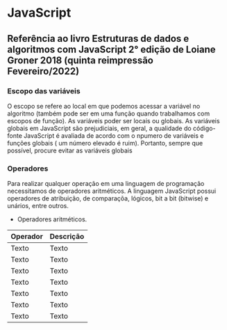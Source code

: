 # JavaScript

## Referência ao livro Estruturas de dados e algoritmos com JavaScript 2° edição de Loiane Groner 2018 (quinta reimpressão Fevereiro/2022)

### Escopo das variáveis

O escopo se refere ao local em que podemos acessar a variável no algoritmo (também pode ser em uma função quando trabalhamos com escopos de função). As variáveis poder ser locais ou globais.
As variáveis globais em JavaScript são prejudiciais, em geral, a qualidade do código-fonte JavaScript é avaliada de acordo com o npumero de variáveis e funções globais ( um número elevado é ruim). Portanto, sempre que possível, procure evitar as variáveis globais 

### Operadores
Para realizar qualquer operação em uma linguagem de programação necessitamos de operadores aritméticos. A linguagem JavaScript possui operadores de atribuição, de comparaçõa, lógicos, bit a bit (bitwise) e unários, entre outros.

- Operadores aritméticos.

| Operador| Descrição |
| ---     | ----------|
| Texto   | Texto     |
| Texto   | Texto     |
| Texto   | Texto     |
| Texto   | Texto     |
| Texto   | Texto     |
| Texto   | Texto     |
| Texto   | Texto     |

